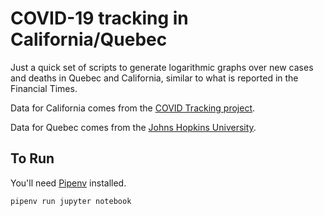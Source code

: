 # COVID-19 tracking in California/Quebec

Just a quick set of scripts to generate logarithmic graphs over new cases and deaths in Quebec and California, similar to what is reported in the Financial Times.

Data for California comes from the [COVID Tracking project](https://covidtracking.com/).

Data for Quebec comes from the [Johns Hopkins University](https://coronavirus.jhu.edu/map.html).

## To Run

You'll need [Pipenv](https://pipenv.pypa.io/en/latest/) installed.

```
pipenv run jupyter notebook
```
